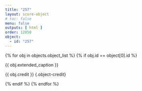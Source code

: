 ```yaml
---
title: "257"
layout: score-object
# toc: false
menu: false
outputs: [ html ]
order: 12850
object:
  - id: "257"
---
```


{% for obj in objects.object_list %}
{% if obj.id == object[0].id %}

{{ obj.extended_caption }}

{{ obj.credit }} {.object-credit}

{% endif %}
{% endfor %}
